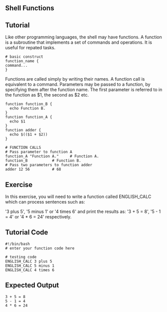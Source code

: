 Shell Functions
---------------

Tutorial
--------
Like other programming languages, the shell may have functions. A function is a subroutine that implements a set of commands and operations. It is useful for repated tasks.

	# basic construct
	function_name {
	command...
	} 

Functions are called simply by writing their names. A function call is equivalent to a command. Parameters may be passed to a function, by specifying them after the function name. The first parameter is referred to in the function as $1, the second as $2 etc.

	function function_B {
	  echo Function B.
	}
	function function_A {
	  echo $1
	}
	function adder {
	  echo $(($1 + $2))
	}      

	# FUNCTION CALLS
	# Pass parameter to function A
	function_A "Function A."	 # Function A.
	function_B			 # Function B.
	# Pass two parameters to function adder
	adder 12 56			 # 68

Exercise
--------
In this exercise, you will need to write a function called ENGLISH_CALC which can process sentences such as:

'3 plus 5', '5 minus 1' or '4 times 6' and print the results as:  '3 + 5 = 8', '5 - 1 = 4' or '4 * 6 = 24' respectively.

Tutorial Code
-------------
	#!/bin/bash
	# enter your function code here
	
	# testing code
	ENGLISH_CALC 3 plus 5
	ENGLISH_CALC 5 minus 1
	ENGLISH_CALC 4 times 6
	
Expected Output
---------------
	3 + 5 = 8
	5 - 1 = 4
	4 * 6 = 24
